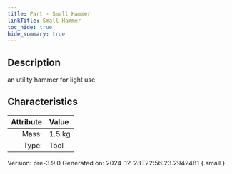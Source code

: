 ```yaml
---
title: Part - Small Hammer
linkTitle: Small Hammer
toc_hide: true
hide_summary: true
---
```


## Description
an utility hammer for light use

## Characteristics

| Attribute      | Value |
|--------:|:------|
|Mass:|1.5 kg|
|Type:|Tool|




Version: pre-3.9.0 Generated on: 2024-12-28T22:56:23.2942481
{.small }

